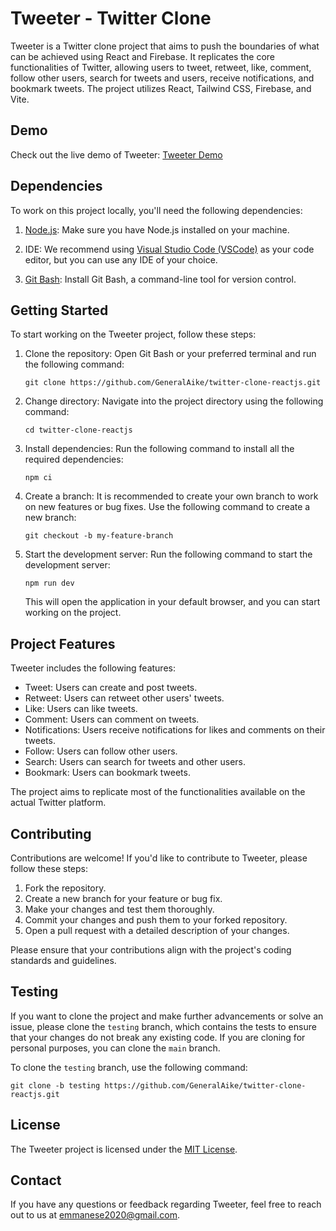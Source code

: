 # Tweeter - Twitter Clone

Tweeter is a Twitter clone project that aims to push the boundaries of what can be achieved using React and Firebase. It replicates the core functionalities of Twitter, allowing users to tweet, retweet, like, comment, follow other users, search for tweets and users, receive notifications, and bookmark tweets. The project utilizes React, Tailwind CSS, Firebase, and Vite.

## Demo

Check out the live demo of Tweeter: [Tweeter Demo](https://tweeter-clone.web.app/)

## Dependencies

To work on this project locally, you'll need the following dependencies:

1. [Node.js](https://nodejs.org/en/): Make sure you have Node.js installed on your machine.

2. IDE: We recommend using [Visual Studio Code (VSCode)](https://code.visualstudio.com/) as your code editor, but you can use any IDE of your choice.

3. [Git Bash](https://git-scm.com/downloads): Install Git Bash, a command-line tool for version control.

## Getting Started

To start working on the Tweeter project, follow these steps:

1. Clone the repository: Open Git Bash or your preferred terminal and run the following command:
   ```
   git clone https://github.com/GeneralAike/twitter-clone-reactjs.git
   ```

2. Change directory: Navigate into the project directory using the following command:
   ```
   cd twitter-clone-reactjs
   ```

3. Install dependencies: Run the following command to install all the required dependencies:
   ```
   npm ci
   ```

4. Create a branch: It is recommended to create your own branch to work on new features or bug fixes. Use the following command to create a new branch:
   ```
   git checkout -b my-feature-branch
   ```

5. Start the development server: Run the following command to start the development server:
   ```
   npm run dev
   ```

   This will open the application in your default browser, and you can start working on the project.

## Project Features

Tweeter includes the following features:

- Tweet: Users can create and post tweets.
- Retweet: Users can retweet other users' tweets.
- Like: Users can like tweets.
- Comment: Users can comment on tweets.
- Notifications: Users receive notifications for likes and comments on their tweets.
- Follow: Users can follow other users.
- Search: Users can search for tweets and other users.
- Bookmark: Users can bookmark tweets.

The project aims to replicate most of the functionalities available on the actual Twitter platform.

## Contributing

Contributions are welcome! If you'd like to contribute to Tweeter, please follow these steps:

1. Fork the repository.
2. Create a new branch for your feature or bug fix.
3. Make your changes and test them thoroughly.
4. Commit your changes and push them to your forked repository.
5. Open a pull request with a detailed description of your changes.

Please ensure that your contributions align with the project's coding standards and guidelines.

## Testing

If you want to clone the project and make further advancements or solve an issue, please clone the `testing` branch, which contains the tests to ensure that your changes do not break any existing code. If you are cloning for personal purposes, you can clone the `main` branch.

To clone the `testing` branch, use the following command:
```
git clone -b testing https://github.com/GeneralAike/twitter-clone-reactjs.git
```

## License

The Tweeter project is licensed under the [MIT License](LICENSE).

## Contact

If you have any questions or feedback regarding Tweeter, feel free to reach out to us at [emmanese2020@gmail.com](mailto:emmanese2020@gmail.com).